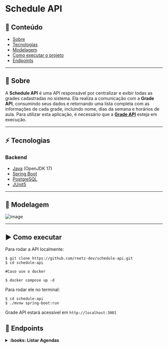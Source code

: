 # Schedule API

## :door: Conteúdo

- [Sobre](#Sobre)
- [Tecnologias](#Tecnologias)
- [Modelagem](#Modelagem)
- [Como executar o projeto](#Como-executar)
- [Endpoints](#Endpoints)

---

<a name="Sobre"></a>
## :school: Sobre

A **Schedule API** é uma API responsável por centralizar e exibir todas as grades cadastradas no sistema. Ela realiza a comunicação com a **Grade API**,  consumindo seus dados e retornando uma lista completa com as informações de cada grade, incluindo nome, dias da semana e horários de aula. Para utilizar esta aplicação, é necessário que a **[Grade API](https://github.com/reetz-dev/grade-api)** esteja em execução.

---

<a name="Tecnologias"></a>
## :zap: Tecnologias

### Backend

- [Java](https://www.java.com/pt-BR/) (OpenJDK 17)
- [Spring Boot](https://spring.io/projects/spring-boot/)
- [PostgreSQL](https://www.postgresql.org/)
- [JUnit5](https://junit.org/junit5/)

---

<a name="Modelagem"></a>
## :game_die: Modelagem

![image](https://github.com/user-attachments/assets/54c23018-e221-4c32-9786-82a4b8eb257e)


---

<a name="Como-executar"></a>
##  :arrow_forward: Como executar

Para rodar a API localmente:

```shell
$ git clone https://github.com/reetz-dev/schedule-api.git
$ cd schedule-api

#Caso use o docker

$ docker compose up -d
```
Para rodar ele no terminal:

```shell
$ cd schedule-api
$ ./mvnw spring-boot:run
```

Grade API estará acessível em `http://localhost:3001`

<a name="Endpoints"></a>
## :pushpin: Endpoints

<details>
  <summary>
    <strong>:books: Listar Agendas</strong>
  </summary>
  
#### Buscar todas as matérias existentes

```http
  GET http://localhost:3001/grades
```

##### Exemplo de resposta:
```json
[
	{
		"id": 1,
		"nome": "Filosofia",
		"horarios": [
			"PRIMEIRA_AULA"
		],
		"weekdays": [
			"TERCA_FEIRA"
		]
	},
	{
		"id": 2,
		"nome": "Sociologia",
		"horarios": [
			"SEGUNDA_AULA",
			"PRIMEIRA_AULA"
		],
		"weekdays": [
			"SEGUNDA_FEIRA",
			"QUINTA_FEIRA"
		]
	},
	{
		"id": 4,
		"nome": "Artes",
		"horarios": [
			"TERCEIRA_AULA"
		],
		"weekdays": [
			"QUARTA_FEIRA"
		]
	}
]
```
</details>
